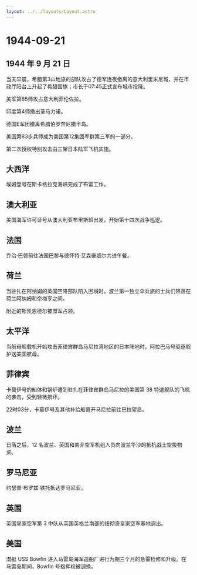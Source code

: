 ```yaml
---
layout: ../../layouts/Layout.astro
---
```


# 1944-09-21

## 1944 年 9 月 21 日

当天早晨，希腊第3山地旅的部队攻占了德军连夜撤离的意大利里米尼城，并在市政厅阳台上升起了希腊国旗；市长于07:45正式宣布城市投降。

美军第85师攻占意大利菲伦佐拉。

印度第4师撤出圣马力诺。

德国E军团撤离希腊伯罗奔尼撒半岛。

美国第83步兵师成为美国第12集团军群第三军的一部分。

第二次授权特别攻击由三架日本陆军飞机实施。

## 大西洋

埃姆登号在斯卡格拉克海峡完成了布雷工作。

## 澳大利亚

美国海军许可证号从澳大利亚布里斯班出发，开始第十四次战争巡逻。

## 法国

乔治·巴顿前往法国巴黎与德怀特·艾森豪威尔共进午餐。

## 荷兰

当驻扎在阿纳姆的英国空降部队陷入困境时，波兰第一独立伞兵旅的士兵们降落在荷兰阿纳姆和奈梅亨之间。

附近的斯凯恩德尔被盟军占领。

## 太平洋

当航母舰载机开始攻击菲律宾群岛马尼拉湾地区的日本阵地时，阿拉巴马号驱逐舰护送美国航母。

## 菲律宾

卡莫伊号的船体和锅炉遭到驻扎在菲律宾群岛马尼拉的美国第 38
特遣舰队的飞机的袭击，受到轻微损坏。

22时03分，卡莫伊号及其他补给船离开马尼拉前往巴拉望岛。

## 波兰

日落之后，12
名波兰、英国和南非空军机组人员向波兰华沙的抵抗战士空投物资。

## 罗马尼亚

约瑟普·布罗兹·铁托抵达罗马尼亚。

## 英国

英国皇家空军第 3 中队从英国英格兰南部的纽彻奇皇家空军基地调出。

## 美国

潜艇 USS Bowfin
进入马雷岛海军造船厂进行为期三个月的急需检修和升级。在马雷岛期间，Bowfin
号指挥权被调换。